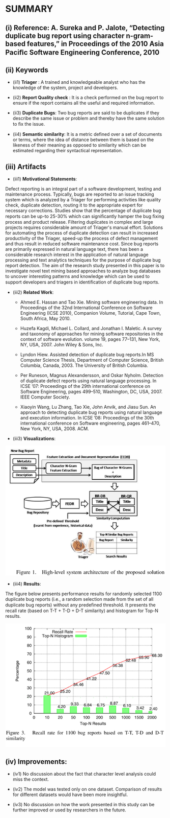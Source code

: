 # SUMMARY

## (i)  Reference: A. Sureka and P. Jalote, “Detecting duplicate bug report using character n-gram-based features,” in Proceedings of the 2010 Asia Paciﬁc Software Engineering Conference, 2010

## (ii) Keywords

* (ii1) **Triager** : A trained and knowledgeable analyst who has the knowledge of the system, project and developers.

* (ii2) **Report Quality check** : It is a check performed on the bug report to ensure if the report contains all the useful and required information.

* (ii3) **Duplicate Bugs**: Two bug reports are said to be duplicates if they describe the same issue or problem and thereby have the same solution to ﬁx the issue.

* (ii4) **Semantic similarity**: It is a metric defined over a set of documents or terms, where the idea of distance between them is based on the likeness of their meaning as opposed to similarity which can be estimated regarding their syntactical representation.

## (iii) Artifacts

* (iii1) **Motivational Statements**:

Defect reporting is an integral part of a software development, testing and maintenance process. Typically, bugs are reported to an
issue tracking system which is analyzed by a Triager for performing activities like quality check, duplicate detection, routing it to the appropriate expert for necessary corrections.  Studies show that the percentage of duplicate bug reports can be up-to 25-30% which
can signiﬁcantly hamper the bug ﬁxing process and product release. Filtering duplicates in complex and large projects requires considerable amount of Triager's manual effort. Solutions for automating the process of duplicate detection can result in increased productivity of the Triager, speed-up the process of defect management and thus result in reduced software maintenance cost. Since bug reports are primarily expressed in natural language text, there has been a considerable research interest in the application of natural language processing and text analytics techniques for the purpose of duplicate bug report detection. The aim of the research study presented in this paper is to investigate novel text mining based approaches to analyze bug databases to uncover interesting patterns and knowledge which can be used to support developers and triagers in identiﬁcation of duplicate bug reports.

* (iii2) **Related Work**:

  * Ahmed E. Hassan and Tao Xie. Mining software engineering data. In Proceedings of the 32nd International Conference on Software Engineering (ICSE 2010), Companion Volume, Tutorial, Cape Town, South Africa, May 2010.

  * Huzefa Kagdi, Michael L. Collard, and Jonathan I. Maletic. A survey and taxonomy of approaches for mining software repositories in the context of software evolution. volume 19, pages 77–131, New York, NY, USA, 2007. John Wiley & Sons, Inc.

  * Lyndon Hiew. Assisted detection of duplicate bug reports.In MS Computer Science Thesis, Department of Computer Science, British Columbia, Canada, 2003. The University of British Columbia.

  * Per Runeson, Magnus Alexandersson, and Oskar Nyholm. Detection of duplicate defect reports using natural language processing. In ICSE ’07: Proceedings of the 29th international conference on Software Engineering, pages 499–510, Washington, DC, USA, 2007. IEEE Computer Society.

  * Xiaoyin Wang, Lu Zhang, Tao Xie, John Anvik, and Jiasu Sun. An approach to detecting duplicate bug reports using natural language and execution information. In ICSE ’08: Proceedings of the 30th international conference on Software engineering, pages 461–470, New York, NY, USA, 2008. ACM.

* (iii3) **Visualizations**:

![architecture](./imgs/architecture.PNG)

* (iii4) **Results**:

The figure below presents performance results for randomly selected 1100 duplicate bug reports (i.e., a random selection made from the set of all duplicate bug reports) without any predeﬁned threshold. It presents the recall rate (based on T-T + T-D + D-T similarity) and histogram for Top-N results. 

![results](./imgs/results.PNG)

## (iv) Improvements:

* (iv1) No  discussion about the fact that character level analysis could miss the context.

* (iv2) The model was tested only on one dataset. Comparison of results for different datasets would have been more insightful.

* (iv3) No discussion on how the work presented in this study can be further improved or used by researchers in the future.

